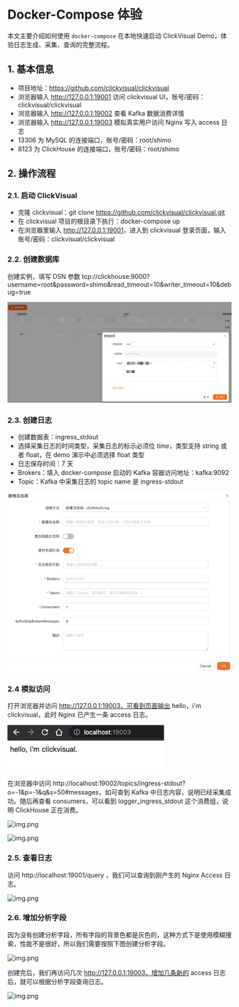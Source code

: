 # Docker-Compose 体验

本文主要介绍如何使用 `docker-compose` 在本地快速启动 ClickVisual Demo，体验日志生成、采集、查询的完整流程。

## 1. 基本信息

* 项目地址：<https://github.com/clickvisual/clickvisual>
* 浏览器输入 <http://127.0.0.1:19001> 访问 clickvisual UI，账号/密码：clickvisual/clickvisual
* 浏览器输入 <http://127.0.0.1:19002> 查看 Kafka 数据消费详情
* 浏览器输入 <http://127.0.0.1:19003> 模拟真实用户访问 Nginx 写入 access 日志
* 13306 为 MySQL 的连接端口，账号/密码：root/shimo
* 8123 为 ClickHouse 的连接端口，账号/密码：root/shimo

## 2. 操作流程

### 2.1. 启动 ClickVisual

* 克隆 clickvisual：git clone <https://github.com/clickvisual/clickvisual.git>
* 在 clickvisual 项目的根目录下执行：docker-compose up
* 在浏览器里输入 <http://127.0.0.1:19001>，进入到 clickvisual 登录页面，输入账号/密码：clickvisual/clickvisual

### 2.2. 创建数据库

创建实例，填写 DSN 参数 tcp://clickhouse:9000?username=root&password=shimo&read_timeout=10&writer_timeout=10&debug=true

![img.png](../../images/create-database.png)

### 2.3. 创建日志

* 创建数据表：ingress_stdout
* 选择采集日志的时间类型，采集日志的标示必须位 _time_，类型支持 string 或者 float，在 demo 演示中必须选择  float 类型
* 日志保存时间：7 天
* Brokers：填入 docker-compose 启动的 Kafka 容器访问地址：kafka:9092
* Topic：Kafka 中采集日志的 topic name 是 ingress-stdout

![img.png](../../images/table-create.png)

### 2.4 模拟访问

打开浏览器并访问 http://127.0.0.1:19003，可看到页面输出 hello，i'm clickvisual，此时 Nginx 已产生一条 access 日志。

![img.png](../../images/simulation-access.png)

在浏览器中访问 http://localhost:19002/topics/ingress-stdout?o=-1&p=-1&q&s=50#messages，如可查到 Kafka 中日志内容，说明已经采集成功。随后再查看 consumers，可以看到 logger_ingress_stdout 这个消费组，说明 ClickHouse 正在消费。

![img.png](../../images/kafka-data.png)

![img.png](../../images/kafka-consume.png)

### 2.5. 查看日志

访问 http://localhost:19001/query ，我们可以查询到刚产生的 Nginx Access 日志。

![img.png](../../images/table-query.png)

### 2.6. 增加分析字段

因为没有创建分析字段，所有字段的背景色都是灰色的，这种方式下是使用模糊搜索，性能不是很好，所以我们需要按照下图创建分析字段。

![img.png](../../images/increase-index.png)

创建完后，我们再访问几次 http://127.0.0.1:19003，增加几条新的 access 日志后，就可以根据分析字段查询日志。

![img.png](../../images/overall-introduction.png)
